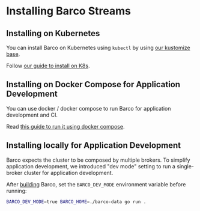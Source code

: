# Installing Barco Streams

## Installing on Kubernetes

You can install Barco on Kubernetes using `kubectl` by using [our kustomize base](./deploy/kubernetes/).

Follow [our guide to install on K8s](./KUBERNETES.md).

## Installing on Docker Compose for Application Development

You can use docker / docker compose to run Barco for application development and CI.

Read [this guide to run it using docker compose](./DOCKER_COMPOSE.md).

## Installing locally for Application Development

Barco expects the cluster to be composed by multiple brokers. To simplify application development, we introduced
"dev mode" setting to run a single-broker cluster for application development.

After [building](../../#build) Barco, set the `BARCO_DEV_MODE` environment variable before running:

```bash
BARCO_DEV_MODE=true BARCO_HOME=./barco-data go run .
```